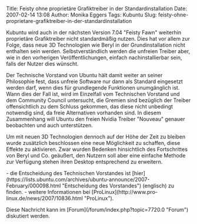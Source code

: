 Title: Feisty ohne proprietäre Grafiktreiber in der Standardinstallation
Date: 2007-02-14 13:08
Author: Monika Eggers
Tags: Kubuntu
Slug: feisty-ohne-proprietare-grafiktreiber-in-der-standardinstallation

Kubuntu wird auch in der nächsten Version 7.04 "Feisty Fawn" weiterhin
proprietäre Grafiktreiber nicht standardmäßig nutzen. Dies hat vor allem
zur Folge, dass neue 3D Technologien wie Beryl in der Grundinstallation
nicht enthalten sein werden. Selbstverständlich werden die unfreien
Treiber aber, wie in den vorherigen Veröffentlichungen, einfach
nachinstallierbar sein, falls der Nutzer dies wünscht.

</p>
<!--break--><!--break-->

Der Technische Vorstand von Ubuntu hält damit weiter an seiner
Philosophie fest, dass unfreie Software nur dann als Standard eingesetzt
werden darf, wenn dies für grundlegende Funktionen unumgänglich ist.
Wann dies der Fall ist, wird im Einzelfall vom Technischen Vorstand und
dem Community Council untersucht, die Gremien sind bezüglich der Treiber
offensichtlich zu dem Schluss gekommen, das diese nicht unbedingt
notwendig sind, da freie Alternativen vorhanden sind. In diesem
Zusammenhang will Ubuntu den freien Nvidia Treiber "Nouveau" genauer
beobachten und auch unterstützen.

</p>
Um mit neuen 3D Technologien dennoch auf der Höhe der Zeit zu bleiben
wurde zusätzlich beschlossen eine neue Möglichkeit zu schaffen, diese
Effekte zu aktivieren. Zwar wurden Bedenken hinsichtlich des
Fortschrittes von Beryl und Co. geäußert, den Nutzern soll aber eine
einfache Methode zur Verfügung stehen ihren Desktop entsprechend zu
erweitern.

</p>
-   die Entscheidung des Technischen Vorstandes ist
    [hier](https://lists.ubuntu.com/archives/ubuntu-announce/2007-February/000098.html "Entscheidung des Vorstandes")
    (englisch) zu finden.
-   weitere Informationen bei
    [ProLinux](http://www.pro-linux.de/news/2007/10836.html "ProLinux").
    </p>
    <p>

</p>
Diese Nachricht kann im [Forum](/forum/index.php?topic=7720.0 "Forum")
diskutiert werden.

</p>

